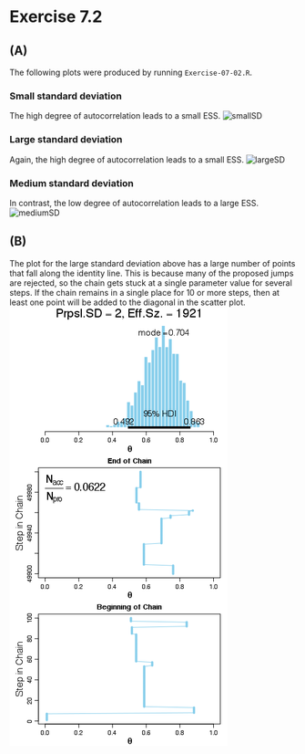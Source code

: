 # Exercise 7.2

## (A)

The following plots were produced by running `Exercise-07-02.R`.

### Small standard deviation
The high degree of autocorrelation leads to a small ESS.
![smallSD](Exercise-07-02SD0.02Init0.01) 

### Large standard deviation
Again, the high degree of autocorrelation leads to a small ESS.
![largeSD](Exercise-07-02SD2Init0.01) 

### Medium standard deviation
In contrast, the low degree of autocorrelation leads to a large ESS.
![mediumSD](Exercise-07-02SD2Init0.01) 

## (B)

The plot for the large standard deviation above has a large number of points that fall along the identity line. This is because many of the proposed jumps are rejected, so the chain gets stuck at a single parameter value for several steps. If the chain remains in a single place for 10 or more steps, then at least one point will be added to the diagonal in the scatter plot.
![largeSDpath](BernMetropSD2Init0.01.png)